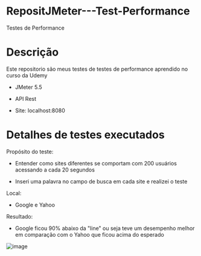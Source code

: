 # RepositJMeter---Test-Performance
Testes de Performance 

# Descrição

Este repositorio são meus testes de testes de performance aprendido no curso da Udemy 

- JMeter 5.5

- API Rest 

- Site: localhost:8080

# Detalhes de testes executados 

Propósito do teste:

- Entender como sites diferentes se comportam com 200 usuários acessando a cada 20 segundos

- Inseri uma palavra no campo de busca em cada site e realizei o teste

Local:

- Google e Yahoo

Resultado:

- Google ficou 90% abaixo da "line" ou seja teve um desempenho melhor em comparação com o Yahoo que ficou acima do esperado

![image](https://user-images.githubusercontent.com/123127038/218511769-afe8e9e9-acd2-4c7b-a229-673a33093568.png)




